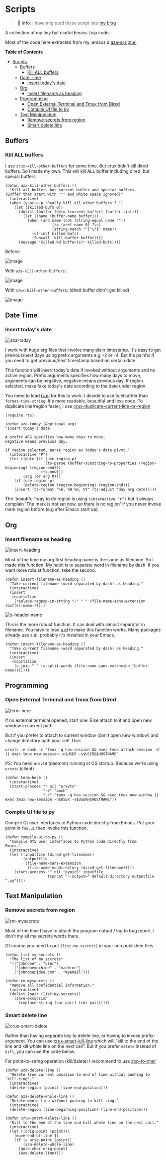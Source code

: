 # Scripts

> 📢 **Info**: I have migrated these script into [my blog](https://azzamsa.com/n/scripts-el/)

A collection of my tiny but useful Emacs Lisp code.

Most of the code here extracted from my .emacs.d [aza-script.el](https://github.com/azzamsa/emacs.d/blob/master/aza-packages/aza-scripts.el)

<!-- markdown-toc start - Don't edit this section. Run M-x markdown-toc-refresh-toc -->
**Table of Contents**

- [Scripts](#scripts)
    - [Buffers](#buffers)
        - [Kill ALL buffers](#kill-all-buffers)
    - [Date Time](#date-time)
        - [Insert today's date](#insert-todays-date)
    - [Org](#org)
        - [Insert filename as heading](#insert-filename-as-heading)
    - [Programming](#programming)
        - [Open External Terminal and Tmux from Dired](#open-external-terminal-and-tmux-from-dired)
        - [Compile UI file to py](#compile-ui-file-to-py)
    - [Text Manipulation](#text-manipulation)
        - [Remove secrets from region](#remove-secrets-from-region)
        - [Smart delete line](#smart-delete-line)

<!-- markdown-toc end -->


## Buffers

### Kill ALL buffers

I use `crux-kill-other-buffers` for some time. But crux didn't kill
dired buffers. So I made my own. This will kill ALL buffer including
dired, but special buffers.

``` elisp
(defun aza-kill-other-buffers ()
  "Kill all buffers but current buffer and special buffers.
(Buffer that start with '*' and white space ignored)"
  (interactive)
  (when (y-or-n-p "Really kill all other buffers ? ")
    (let ((killed-bufs 0))
      (dolist (buffer (delq (current-buffer) (buffer-list)))
        (let ((name (buffer-name buffer)))
          (when (and name (not (string-equal name ""))
                     (/= (aref name 0) ?\s)
                     (string-match "^[^\*]" name))
            (cl-incf killed-bufs)
            (funcall 'kill-buffer buffer))))
      (message "Killed %d buffer(s)" killed-bufs))))

```

Before:

![image](https://user-images.githubusercontent.com/17734314/51159142-3ee9bc80-18ba-11e9-82d1-6255ccd59b58.png)

With `aza-kill-other-buffers`:

![image](https://user-images.githubusercontent.com/17734314/51159246-d222f200-18ba-11e9-9f61-91fe0984868c.png)

With `crux-kill-other-buffers`: (dired buffer didn't get killed)

![image](https://user-images.githubusercontent.com/17734314/51159188-77899600-18ba-11e9-9aba-a6567e6dce4b.png)

## Date Time

### Insert today's date

![aza-today](https://user-images.githubusercontent.com/17734314/52390960-a10a9b80-2acd-11e9-90c2-c15f4fcb06c8.gif)

I work with huge org files that involve many plain timestamp. It's
easy to get previous/next days using prefix arguments e.g +2 or
-4. But it's painful if you need to get previous/next timestamp based
on certain date.

This function will insert today's date if invoked without arguments
and no active region. Prefix arguments specifies how many days to
move, arguments can be negative, negative means previous day. If
region selected, make fake today's date according to the date under
region.

You need to load [ts.el](https://github.com/alphapapa/ts.el) for this
to work. I decide to use ts.el rather than `format-time-string`. It's
more readable, beautiful and less code. To duplicate line/region
faster, I use [crux-duplicate-current-line-or-region](https://github.com/bbatsov/crux)

``` elisp
(require 'ts) 

(defun aza-today (&optional arg)
"Insert today's date.

A prefix ARG specifies how many days to move;
negative means previous day.

If region selected, parse region as today's date pivot."
  (interactive "P")
  (let ((date (if (use-region-p)
                  (ts-parse (buffer-substring-no-properties (region-beginning) (region-end)))
                (ts-now)))
        (arg (or arg 0)))
    (if (use-region-p)
        (delete-region (region-beginning) (region-end)))
    (insert (ts-format "%A, %B %e, %Y" (ts-adjust 'day arg date)))))
```

The 'beautiful' way to do region is using `(interactive "r")` but it
always complain 'The mark is not set now, so there is no region' if
you never invoke mark region before (e.g after Emacs start up).


## Org

### Insert filename as heading

![insert-heading](https://user-images.githubusercontent.com/17734314/52390975-acf65d80-2acd-11e9-9c48-4761ceef2e25.gif)

Most of the time my org first heading name is the same as filename. So I
made this function. My habit is to separate word in filename by
dash. If you want more robust function, take the second.

``` elisp
(defun insert-filename-as-heading ()
  "Take current filename (word separated by dash) as heading."
  (interactive)
  (insert
   (capitalize
    (replace-regexp-in-string "-" " " (file-name-sans-extension (buffer-name))))))

```

![s-header-name](https://user-images.githubusercontent.com/17734314/52455913-04a3d000-2b85-11e9-88d0-b66ffa35c7f8.gif)

This is the more robust function. It can deal with almost separator in
filename. You have to load [s.el](https://github.com/magnars/s.el) to
make this function works. Many packages already use s.el, probably
it's installed in your Emacs.

``` elisp
(defun insert-filename-as-heading ()
  "Take current filename (word separated by dash) as heading."
  (interactive)
  (insert
   (capitalize
    (s-join " " (s-split-words (file-name-sans-extension (buffer-name)))))))
```

## Programming

### Open External Terminal and Tmux from Dired

![term-here](https://user-images.githubusercontent.com/17734314/56504785-dd359000-6543-11e9-9a2d-48e42861c701.gif)

If no external terminal opened, start one. Else attach to it and open
new window in current path

But if you prefer to attach to current window (don't open new window) and
change directory path your self. Use:

`urxvtc -e bash -c "tmux -q has-session && exec tmux attach-session -d || exec tmux new-session -n$USER -s$USER@$HOSTNAME"`

PS: You need `urxvtd` (daemon) running at OS startup. Because we're using
`urxvtc` (client)

``` elisp
(defun term-here ()
  (interactive)
  (start-process "" nil "urxvtc"
                 "-e" "bash"
                 "-c" "tmux -q has-session && exec tmux new-window || exec tmux new-session -n$USER -s$USER@$HOSTNAME"))
```

### Compile UI file to py

Compile Qt user interfaces to Python code directly from Emacs. Put
your point in `foo.ui` then invoke this function.

``` elisp
(defun compile-ui-to-py ()
  "Compile Qt5 user interfaces to Python code directly from
Emacs."
  (interactive)
  (let ((inputfile (dired-get-filename))
        (outputfile
         (file-name-sans-extension
          (file-name-nondirectory (dired-get-filename)))))
    (start-process "" nil "pyuic5" inputfile
                   (concat "--output=" default-directory outputfile ".py"))))
```

## Text Manipulation

### Remove secrets from region

![rm-mysecrets](https://user-images.githubusercontent.com/17734314/52390983-bc75a680-2acd-11e9-94b5-00980acb8eca.gif)

Most of the time I have to attach the program output / log to bug
report. I don't my all my secrets words there.

Of course you need to put `(list-my-secrets)` in your non published files.

``` elisp
(defun list-my-secrets ()
  "The list of my secrets"
  '(("johndoe" . "user")
    ("johndoemachine" . "machine")
    ("johndoe@jdoe.com" . "myemail")))

(defun rm-mysecrets ()
  "Remove all confidential information."
  (interactive)
  (dolist (pair (list-my-secrets))
    (save-excursion
      (replace-string (car pair) (cdr pair)))))

```

### Smart delete line

![crux-smart-delete](https://user-images.githubusercontent.com/17734314/56504768-cc851a00-6543-11e9-835e-fc74c08185f8.gif)

Rather than having separate key to delete line, or having to invoke
prefix-argument. You can use [crux-smart-kill-line](https://github.com/bbatsov/crux/blob/308f17d914e2cd79cbc809de66d02b03ceb82859/crux.el#L199)
which will "kill to the end of the line and kill whole line on the next
call". But if you prefer `delete` instead of `kill`, you can use the
code below.

For point-to-string operation (kill/delete) I recommend to use [zop-to-char](https://github.com/thierryvolpiatto/zop-to-char)

``` elisp
(defun aza-delete-line ()
  "Delete from current position to end of line without pushing to `kill-ring'."
  (interactive)
  (delete-region (point) (line-end-position)))

(defun aza-delete-whole-line ()
  "Delete whole line without pushing to kill-ring."
  (interactive)
  (delete-region (line-beginning-position) (line-end-position)))

(defun crux-smart-delete-line ()
  "Kill to the end of the line and kill whole line on the next call."
  (interactive)
  (let ((orig-point (point)))
    (move-end-of-line 1)
    (if (= orig-point (point))
        (aza-delete-whole-line)
      (goto-char orig-point)
      (aza-delete-line))))
```
